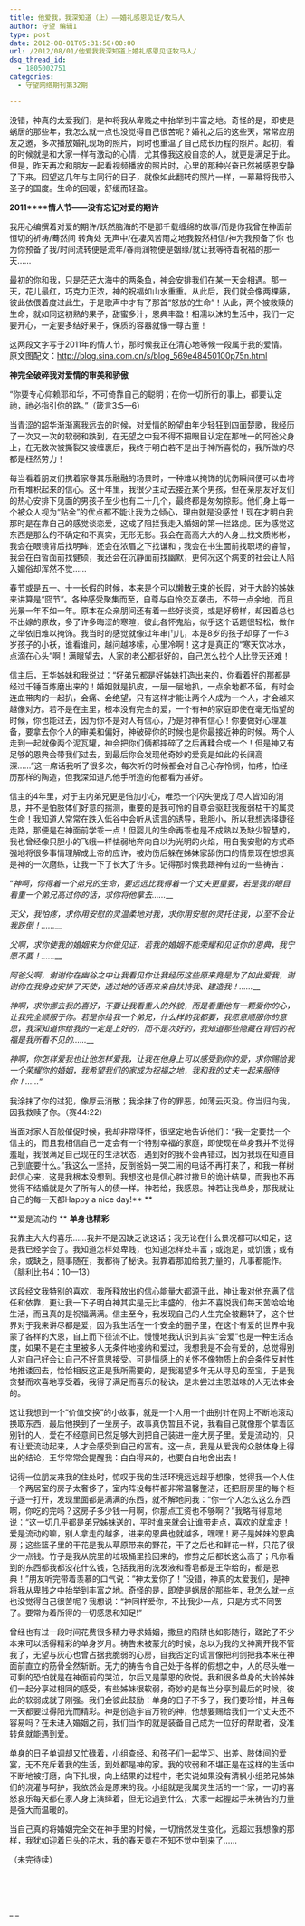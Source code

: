```yaml
---
title: 他爱我，我深知道（上）——婚礼感恩见证/牧马人
author: 守望 编辑1
type: post
date: 2012-08-01T05:31:58+00:00
url: /2012/08/01/他爱我我深知道上婚礼感恩见证牧马人/
dsq_thread_id:
  - 1805002751
categories:
  - 守望网络期刊第32期

---
```

<p align="left">
  没错，神真的太爱我们，是神将我从卑贱之中抬举到丰富之地。奇怪的是，即使是蜗居的那些年，我怎么就一点也没觉得自己很苦呢？<!--more-->婚礼之后的这些天，常常应朋友之邀，多次播放婚礼现场的照片，同时也重温了自己成长历程的照片。起初，看的时候就是和大家一样有激动的心情，尤其像我这般自恋的人，就更是满足于此。但是，昨天再次和朋友一起看视频播放的照片时，心里的那种兴奋已然被感恩安静了下来。回望这几年与主同行的日子，就像如此翻转的照片一样，一幕幕将我带入圣子的国度。生命的回暖，舒缓而轻盈。
</p>

**2011****情人节——没有忘记对爱的期许**

我用心编撰着对爱的期许/跃然脑海的不是那千载缠绵的故事/而是你我曾在神面前恒切的祈祷/蓦然间 转角处 无声中/在凄风苦雨之地我毅然相信/神为我预备了你 也为你预备了我/时间流转便是流年/春雨润物便是姻缘/就让我等待着祝福的那一天……

最初的你和我，只是茫茫大海中的两条鱼，神会安排我们在某一天会相遇。那一天，花儿最红，巧克力正浓，神的祝福如山水重重。从此后，我们就会像两棵藤，彼此依偎着度过此生，于是歌声中才有了那首“怒放的生命”！从此，两个被救赎的生命，就如同这初熟的果子，甜蜜多汁，恩典丰盈！相濡以沫的生活中，我们一定要开心，一定要多结好果子，保质的容器就像一尊古董！

这两段文字写于2011年的情人节，那时候我正在清心地等候一段属于我的爱情。原文图配文：http://blog.sina.com.cn/s/blog_569e48450100p75n.html

**神完全破碎我对爱情的审美和骄傲**

“你要专心仰赖耶和华，不可倚靠自己的聪明；在你一切所行的事上，都要认定祂，祂必指引你的路。”（箴言3:5—6）

当青涩的韶华渐渐离我远去的时候，对爱情的盼望由年少轻狂到四面楚歌，我经历了一次又一次的软弱和跌到，在无望之中我不得不把眼目认定在那唯一的阿爸父身上，在无数次被撕裂又被缠裹后，我终于明白若不是出于神所喜悦的，我所做的尽都是枉然劳力！

每当看着朋友们携着家眷其乐融融的场景时，一种难以掩饰的忧伤瞬间便可以击垮所有堆积起来的信心。这十年里，我很少主动去接近某个男孩，但在亲朋友好友们的热心安排下见面的男孩子至少也有二十几个，最终都是匆匆掠影。他们身上每一个被众人视为“贴金”的优点都不能让我为之倾心，理由就是没感觉！现在才明白我那时是在靠自己的感觉谈恋爱，这成了阻拦我走入婚姻的第一拦路虎。因为感觉这东西是那么的不确定和不真实，无形无影。我会在高高大大的人身上找文质彬彬，我会在眼镜背后找明眸，还会在浓眉之下找谦和；我会在书生面前找职场的睿智，我会在白皙面前找健硕，我还会在沉静面前找幽默，更何况这个病变的社会让人陷入媚俗却浑然不觉……

春节或是五一、十一长假的时候，本来是个可以懒散无束的长假，对于大龄的姊妹来讲算是“囧节”。各种感受聚集而至，自尊与自怜交互袭击，不带一点余地，而且光景一年不如一年。原本在众亲朋间还有着一些好谈资，或是好榜样，却因着总也不出嫁的原故，多了许多晦涩的寒暄，彼此各怀鬼胎，似乎这个话题很轻松，做作之举依旧难以掩饰。我当时的感觉就像过年串门儿，本是8岁的孩子却穿了一件3岁孩子的小袄，谁看谁问，越问越哆嗦，心里冷啊！这才是真正的“寒天饮冰水，点滴在心头”啊！满眼望去，人家的老公都挺好的，自己怎么找个人比登天还难！

信主后，王华姊妹和我说过：“好弟兄都是好姊妹打造出来的，你看着好的那都是经过千锤百炼磨出来的！婚姻就是扒皮，一层一层地扒，一点余地都不留，有时会连血带肉的一起扒，会痛、会绝望，只有这样才能让两个人成为一个人，才会越来越像对方。若不是在主里，根本没有完全的爱，一个有神的家庭即使在毫无指望的时候，你也能过去，因为你不是对人有信心，乃是对神有信心！你要做好心理准备，要拿去你个人的审美和偏好，神破碎你的时候也是你最接近神的时候。两个人走到一起就像两个泥瓦罐，神会把你们俩都摔碎了之后再糅合成一个！但是神又有足够的恩典会带我们过去，到最后你会发现他奇妙的爱竟是如此的长阔高深……”这一席话我听了很多次，每次听的时候都会对自己心存怜悯，怕疼，怕经历那样的陶造，但我深知道凡他手所造的他都看为甚好。

信主的4年里，对于主内弟兄更是倍加小心，唯恐一个闪失便成了尽人皆知的消息，并不是怕肢体们好意的揣测，重要的是我可怜的自尊会驱赶我瘦弱枯干的属灵生命！我知道人常常在跌入低谷中会听从谎言的诱导，我胆小，所以我想选择捷径走路，那便是在神面前学乖一点！但婴儿的生命再乖也是不成熟以及缺少智慧的，我也曾经像只胆小的飞蛾一样怯弱地奔向自以为光明的火焰，用自我安慰的方式牵强地将很多事情理解成上帝的应许，被灼伤后躲在姊妹家舔伤口的情景现在想想真是神的一次磨练，让我一下了长大了许多。记得那时候我跟神有过的一些祷告：

“_神啊，你得着一个弟兄的生命，要远远比我得着一个丈夫更重要，若是我的眼目看重一个弟兄高过你的话，求你将他拿去……___

_天父，我怕疼，求你用安慰的灵温柔地对我，求你用安慰的灵托住我，以至不会让我跌倒！……___

_父啊，求你使我的婚姻来为你做见证，若我的婚姻不能荣耀和见证你的恩典，我宁愿不要！……___

_阿爸父啊，谢谢你在幽谷之中让我看见你让我经历这些原来竟是为了如此爱我，谢谢你在我身边安排了天使，透过她的话语来亲自扶持我、建造我！……___

_神啊，求你挪去我的喜好，不要让我看重人的外貌，而是看重他有一颗爱你的心，让我完全顺服于你。若是你给我一个弟兄，什么样的我都要，我愿意顺服你的意思，我深知道你给我的一定是上好的，而不是次好的，我知道那些隐藏在背后的祝福是我所看不见的……___

_神啊，你怎样爱我也让他怎样爱我，让我在他身上可以感受到你的爱，求你赐给我一个荣耀你的婚姻，我希望我们的家成为祝福之地，我和我的丈夫一起来服侍你！……_”

我涂抹了你的过犯，像厚云消散；我涂抹了你的罪恶，如薄云灭没。你当归向我，因我救赎了你。（赛44:22）

当面对家人百般催促时候，我却非常释怀，很坚定地告诉他们：“我一定要找一个信主的，而且我相信自己一定会有一个特别幸福的家庭，即使现在单身我并不觉得羞耻，我很满足自己现在的生活状态，遇到好的我不会再错过，因为我现在知道自己到底要什么。”我这么一坚持，反倒爸妈一哭二闹的电话不再打来了，和我一样树起信心来，这是我根本没想到。我想这也是信心胜过撒旦的诡计结果，而我也不再觉得不结婚就是欠了所有人的债一样。神若给，我感恩。神若让我单身，那我就让自己的每一天都Happy a nice day!** **

**爱是流动的 ** **单身也精彩**

我靠主大大的喜乐……我并不是因缺乏说这话；我无论在什么景况都可以知足，这是我已经学会了。我知道怎样处卑贱，也知道怎样处丰富；或饱足，或饥饿；或有余，或缺乏，随事随在，我都得了秘诀。我靠着那加给我力量的，凡事都能作。（腓利比书4：10—13）

这段经文我特别的喜欢，我所释放出的信心能量大都源于此，神让我对他充满了信任和依靠，更让我一下子明白神其实是无比丰盛的，他并不喜悦我们每天苦哈哈地生活，而且真的是祝福满满。信主至今，我发现自己的人生完全被翻转了，这个世界对于我来讲尽都是爱，因为我生活在一个安全的圈子里，在这个有爱的世界中我蒙了各样的大恩，自上而下径流不止。慢慢地我认识到其实“会爱”也是一种生活态度，如果不是在主里被多人无条件地接纳和爱过，我想我是不会有爱的，总觉得别人对自己好会让自己不好意思接受。可是情感上的关怀不像物质上的会条件反射性地推诿回去，恰恰相反这正是我所需要的，是我渴望多年无从寻见的至宝，于是我贪婪而欢喜地享受着，我得了满足而喜乐的秘诀，是未尝过主恩滋味的人无法体会的。

这让我想到一个“价值交换”的小故事，就是一个人用一个曲别针在网上不断地滚动换取东西，最后他换到了一坐房子。故事真伪暂且不说，我看自己就像那个拿着区别针的人，爱在不经意间已然足够大到把自己装进一座大房子里。爱是流动的，只有让爱流动起来，人才会感受到自己的富有。这一点，我是从爱我的众肢体身上得出的结论，王华常常会提醒我：白白得来的，也要白白地舍出去！

记得一位朋友来我的住处时，惊叹于我的生活环境远远超乎想像，觉得我一个人住一个两居室的房子太奢侈了，室内阵设每样都非常温馨整洁，还把厨房里的每个柜子逐一打开，发现里面都是满满的东西，就不解地问我：“你一个人怎么这么东西啊，你吃的完吗？这房子多少钱一月啊，你那点工资也不够啊？”我略有得意地说：“这一切几乎都是弟兄姊妹送的，平时谁来就会让谁带走点，喜欢的就拿走！爱是流动的嘛，别人拿走的越多，进来的恩典也就越多，嘿嘿！房子是姊妹的恩典房；这些篮子里的干花是我从草原带来的野花，干了之后也和鲜花一样，只花了很少一点钱。竹子是我从院里的垃圾桶里捡回来的，修剪之后都长这么高了；凡你看到的东西都我都没花什么钱，包括我用的洗发液和香皂都是王华给的，都是恩典！”朋友听完带着羡慕的口气说：“神太爱你了！”没错，神真的太爱我们，是神将我从卑贱之中抬举到丰富之地。奇怪的是，即使是蜗居的那些年，我怎么就一点也没觉得自己很苦呢？我想说：“神同样爱你，不比我少一点，只是方式不同罢了。要常为着所得的一切感恩和知足!”

曾经也有过一段时间花费很多精力寻求婚姻，撒旦的陷阱也如影随行，蹉跎了不少本来可以活得精彩的单身岁月。祷告未被蒙允的时候，总以为我的父神离开我不管我了，无望与灰心也曾占据我脆弱的心房，自我否定的谎言像把利剑把我本来在神面前直立的筋骨全然斩断。无力的祷告令自己处于各样的假想之中，人的尽头唯一可剩的恐怕就是在神面前的哭泣，尔后又是蒙恩的欣悦。我和很多单身的大龄姊妹们一起分享过相同的感受，有些姊妹很软弱，奇妙的是每当分享到最后的时候，彼此的软弱成就了刚强。我们会彼此鼓励：单身的日子不多了，我们要珍惜，并且每一天都要过得阳光而精彩。神是创造宇宙万物的神，他想要赐给我们一个丈夫还不容易吗？在未进入婚姻之前，我们当作的就是装备自己成为一位好的帮助者，没准转角就能遇到爱。

单身的日子单调却又忙碌着，小组查经、和孩子们一起学习、出差、肢体间的爱宴，无不充斥着我的生活，到处都是神的家。我的软弱和不堪正是在这样的生活中不断地被打磨，向下扎根，向上结果的过程中，老实说如果没有清枫小组弟兄姊妹们的浇灌与呵护，我依然会是原来的我。小组就是我属灵生活的一个家，一切的喜怒哀乐每天都在家人身上演绎着，但无论遇到什么，大家一起握起手来祷告的力量是强大而温暖的。

当自己真的将婚姻完全交在神手里的时候，一切悄然发生变化，远超过我想像的那样，我犹如迎着日头的花木，我的春天竟在不知不觉中到来了……

（未完待续）

&nbsp;

&nbsp;

_ _

&nbsp;